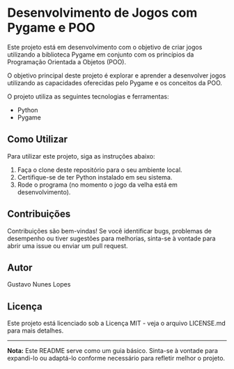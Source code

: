 # Desenvolvimento de Jogos com Pygame e POO

Este projeto está em desenvolvimento com o objetivo de criar jogos utilizando a biblioteca Pygame em conjunto com os princípios da Programação Orientada a Objetos (POO). 

O objetivo principal deste projeto é explorar e aprender a desenvolver jogos utilizando as capacidades oferecidas pelo Pygame e os conceitos da POO. 

O projeto utiliza as seguintes tecnologias e ferramentas:

- Python
- Pygame

<!--
## Funcionalidades

O projeto oferece as seguintes funcionalidades principais:


1. Implementação de classes e objetos para representar elementos do jogo (personagens, obstáculos, cenários, etc.).
2. Utilização de sprites, sons e animações para criar uma experiência de jogo imersiva.
3. Interação com o usuário através de controles, teclado, mouse ou controles de toque.
-->


## Como Utilizar

Para utilizar este projeto, siga as instruções abaixo:

1. Faça o clone deste repositório para o seu ambiente local.
2. Certifique-se de ter Python instalado em seu sistema.
3. Rode o programa (no momento o jogo da velha está em desenvolvimento).

## Contribuições

Contribuições são bem-vindas! Se você identificar bugs, problemas de desempenho ou tiver sugestões para melhorias, sinta-se à vontade para abrir uma issue ou enviar um pull request. 

## Autor

Gustavo Nunes Lopes

## Licença

Este projeto está licenciado sob a Licença MIT - veja o arquivo LICENSE.md para mais detalhes.

---
**Nota:** Este README serve como um guia básico. Sinta-se à vontade para expandi-lo ou adaptá-lo conforme necessário para refletir melhor o projeto.
